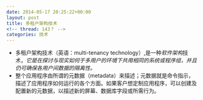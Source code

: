 ```yaml
---
date: 2014-05-17 20:25:22+00:00
layout: post
title: 多租户架构技术
<!-- thread: 143？ -->
categories: 技术
---
```


*    多租户架构技术（英语：multi-tenancy technology）,是一种*软件架构*技术，*它是在探讨与现实如何于多用户的环境下共用相同的系统或程序组，并且仍可确保各用户间数据的隔离性。*   
*    整个应用程序由所谓的元数据（metadata）来描述；元数据就是命令指示，描述了应用程序如何运行的各个方面。如果客户想定制应用程序，可以创建及配置新的元数据，以描述新的屏幕、数据库字段或所需行为。